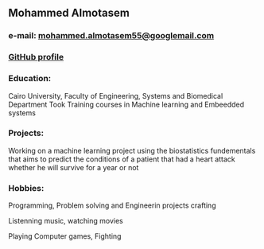 
## Mohammed Almotasem 
### e-mail: mohammed.almotasem55@googlemail.com
### [GitHub profile](https://github.com/Almotasem100)

### Education:

Cairo University, Faculty of Engineering, Systems and Biomedical Department
Took Training courses in Machine learning and Embeedded systems

### Projects:

Working on a machine learning project using the biostatistics fundementals that aims to predict the conditions of a patient that had a heart attack whether he will survive for a year or not


### Hobbies:

Programming, Problem solving and Engineerin projects crafting

Listenning music, watching movies 

Playing Computer games, Fighting 


